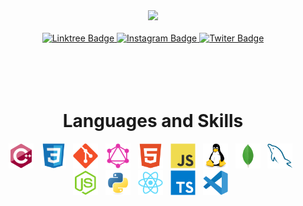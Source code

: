 <div id="header" align="center">
  <img src="https://media.giphy.com/media/3o6ZtpxSZbQRRnwCKQ/giphy.gif" width="250"/>
</div>
<br/>
<div id="badges" align="center">
  
  <a href="https://www.linkedin.com/in/tusharmkj">
    <img src="https://img.shields.io/badge/Linkedin-blue?style=for-the-badge&logo=linkedin&logoColor=white" alt="Linktree Badge"/>
  </a>
  
  <a href="https://www.instagram.com/tushar.mkj">
    <img src="https://img.shields.io/badge/Instagram-purple?style=for-the-badge&logo=instagram&logoColor=white" alt="Instagram Badge"/>
  </a>
  
  <a href="https://twitter.com/tushar_mkj">
    <img src="https://img.shields.io/badge/Twitter-blue?style=for-the-badge&logo=twitter&logoColor=white" alt="Twiter Badge"/>
  </a>
  
  <br>
  
  <img src="https://komarev.com/ghpvc/?username=tusharmukherjee&style=flat-square&color=blue" alt=""/>
  
 </div>
 
 <br>
 <br>
 <br>
<!-- #### #OpenToWork 🏋️‍♂ [LinkedIn](https://www.linkedin.com/in/tusharmkj) | [Linktree](https://linktr.ee/tusharmukherjee) -->

<!-- 
**TusharMukherjee/tusharmukherjee** is a ✨ _special_ ✨ repository because its `README.md` (this file) appears on your GitHub profile.

Here are some ideas to get you started:

- 🔭 I’m currently working on ...
- 🌱 I’m currently learning ...
- 👯 I’m looking to collaborate on ...
- 🤔 I’m looking for help with ...
- 💬 Ask me about ...
- 📫 How to reach me: ...
- 😄 Pronouns: ...
- ⚡ Fun fact: ...
 -->


<div align="center">
  <h1>Languages and Skills</h1>
  <img src = "https://github.com/devicons/devicon/blob/master/icons/cplusplus/cplusplus-original.svg" width="40" height="40"/> &nbsp;
  <img src = "https://github.com/devicons/devicon/blob/master/icons/css3/css3-original.svg" width="40" height="40"/> &nbsp;
  <img src = "https://github.com/devicons/devicon/blob/master/icons/git/git-original.svg" width="40" height="40"/> &nbsp;
  <img src = "https://github.com/devicons/devicon/blob/master/icons/graphql/graphql-plain.svg" width="40" height="40"/> &nbsp;
  <img src = "https://github.com/devicons/devicon/blob/master/icons/html5/html5-plain.svg" width="40" height="40"/> &nbsp;
  <img src = "https://github.com/devicons/devicon/blob/master/icons/javascript/javascript-original.svg" width="40" height="40"/> &nbsp;
  <img src = "https://github.com/devicons/devicon/blob/master/icons/linux/linux-original.svg" width="40" height="40"/> &nbsp;
  <img src = "https://github.com/devicons/devicon/blob/master/icons/mongodb/mongodb-original.svg" width="40" height="40"/> &nbsp;
  <img src = "https://github.com/devicons/devicon/blob/master/icons/mysql/mysql-original.svg" width="40" height="40"/> &nbsp;
  <img src = "https://github.com/devicons/devicon/blob/master/icons/nodejs/nodejs-original.svg" width="40" height="40"/> &nbsp;
  <img src = "https://github.com/devicons/devicon/blob/master/icons/python/python-original.svg" width="40" height="40"/> &nbsp;
  <img src = "https://github.com/devicons/devicon/blob/master/icons/react/react-original.svg" width="40" height="40"/> &nbsp;
  <img src = "https://github.com/devicons/devicon/blob/master/icons/typescript/typescript-original.svg" width="40" height="40"/> &nbsp;
  <img src = "https://github.com/devicons/devicon/blob/master/icons/vscode/vscode-original.svg" width="40" height="40"/> &nbsp;
  
</div>

